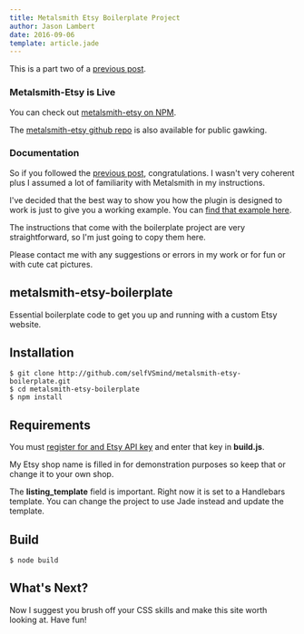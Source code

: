```yaml
---
title: Metalsmith Etsy Boilerplate Project
author: Jason Lambert
date: 2016-09-06
template: article.jade
---
```


This is a part two of a [previous post][partone].

### Metalsmith-Etsy is Live
You can check out [metalsmith-etsy on NPM][npm].

The [metalsmith-etsy github repo][github] is also available for public gawking.

### Documentation
So if you followed the [previous post][partone], congratulations. I wasn't very coherent plus I assumed a lot of familiarity with Metalsmith in my instructions.

I've decided that the best way to show you how the plugin is designed to work is just to give you a working example. You can [find that example here][boilerplate].

The instructions that come with the boilerplate project are very straightforward, so I'm just going to copy them here.

Please contact me with any suggestions or errors in my work or for fun or with cute cat pictures.

## metalsmith-etsy-boilerplate
Essential boilerplate code to get you up and running with a custom Etsy website.

## Installation
    $ git clone http://github.com/selfVSmind/metalsmith-etsy-boilerplate.git
    $ cd metalsmith-etsy-boilerplate
    $ npm install
    
## Requirements
You must [register for and Etsy API key](https://www.etsy.com/developers/register) and enter that key in **build.js**.

My Etsy shop name is filled in for demonstration purposes so keep that or change it to your own shop.

The **listing_template** field is important. Right now it is set to a Handlebars template. You can change the project to use Jade instead and update the template.

## Build
    $ node build
    
## What's Next?
Now I suggest you brush off your CSS skills and make this site worth looking at. Have fun!

[partone]: http://jasonlambert.io/articles/metalsmith-etsy
[npm]: https://www.npmjs.com/package/metalsmith-etsy
[github]: https://github.com/selfVSmind/metalsmith-etsy
[boilerplate]: https://github.com/selfVSmind/metalsmith-etsy-boilerplate